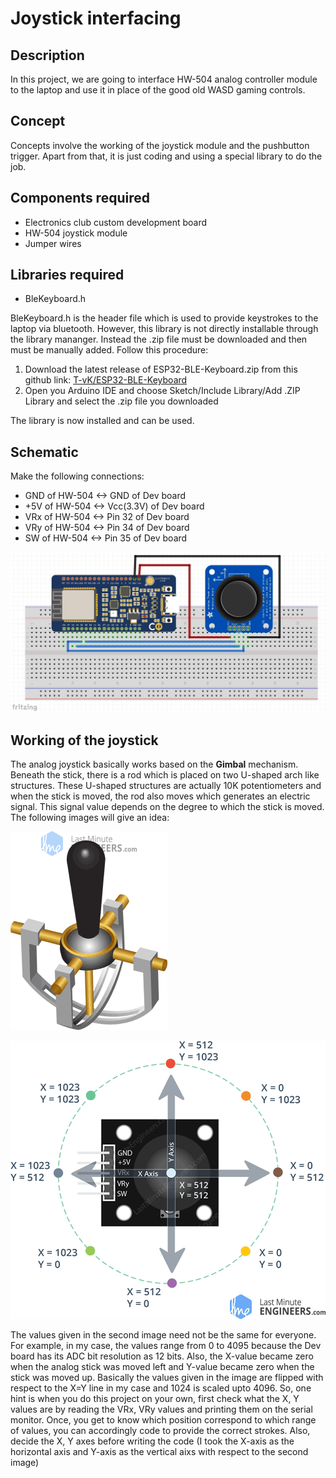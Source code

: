 # Joystick interfacing
## Description
In this project, we are going to interface HW-504 analog controller module to the laptop and use it in place of the good old WASD gaming controls.
## Concept
Concepts involve the working of the joystick module and the pushbutton trigger. Apart from that, it is just coding and using a special library to do the job.
## Components required
* Electronics club custom development board
* HW-504 joystick module 
* Jumper wires
## Libraries required
* BleKeyboard.h

BleKeyboard.h is the header file which is used to provide keystrokes to the laptop via bluetooth. However, this library is not directly installable through the library mananger. Instead the .zip file must be downloaded and then must be manually added. Follow this procedure:

1. Download the latest release of ESP32-BLE-Keyboard.zip from this github link: [T-vK/ESP32-BLE-Keyboard](https://github.com/T-vK/ESP32-BLE-Keyboard/releases)
2. Open you Arduino IDE and choose Sketch/Include Library/Add .ZIP Library and select the .zip file you downloaded

The library is now installed and can be used.
## Schematic
Make the following connections:
* GND of HW-504 <-> GND of Dev board
* +5V of HW-504 <-> Vcc(3.3V) of Dev board
* VRx of HW-504 <-> Pin 32 of Dev board
* VRy of HW-504 <-> Pin 34 of Dev board
* SW of HW-504 <-> Pin 35 of Dev board

![temp](https://github.com/CFI-Electronics-Club/Dev-Board-Documentation/blob/main/Moderate%20or%20Difficult%20Projects/Images/joystick.jpg)
## Working of the joystick
The analog joystick basically works based on the **Gimbal** mechanism. Beneath the stick, there is a rod which is placed on two U-shaped arch like structures. These U-shaped structures are actually 10K potentiometers and when the stick is moved, the rod also moves which generates an electric signal. This signal value depends on the degree to which the stick is moved. The following images will give an idea: 

![temp](https://github.com/CFI-Electronics-Club/Dev-Board-Documentation/blob/main/Moderate%20or%20Difficult%20Projects/Images/Gimbal.gif)

![temp](https://github.com/CFI-Electronics-Club/Dev-Board-Documentation/blob/main/Moderate%20or%20Difficult%20Projects/Images/XYvalues.jpg)

The values given in the second image need not be the same for everyone. For example, in my case, the values range from 0 to 4095 because the Dev board has its ADC bit resolution as 12 bits. Also, the X-value became zero when the analog stick was moved left and Y-value became zero when the stick was moved up. Basically the values given in the image are flipped with respect to the X=Y line in my case and 1024 is scaled upto 4096. So, one hint is when you do this project on your own, first check what the X, Y values are by reading the VRx, VRy values and printing them on the serial monitor. Once, you get to know which position correspond to which range of values, you can accordingly code to provide the correct strokes. Also, decide the X, Y axes before writing the code (I took the X-axis as the horizontal axis and Y-axis as the vertical aixs with respect to the second image) 
